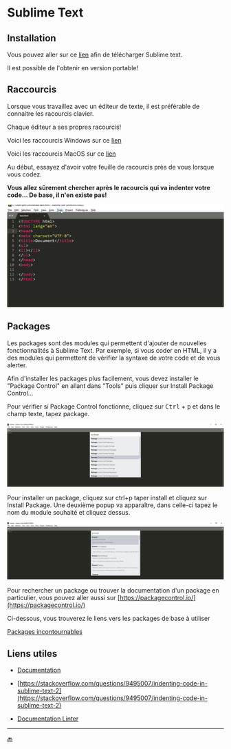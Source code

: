 # Sublime Text

## Installation

Vous pouvez aller sur ce [lien](https://www.sublimetext.com) afin de télécharger Sublime text.

Il est possible de l'obtenir en version portable!

## Raccourcis

Lorsque vous travaillez avec un éditeur de texte, il est préférable de connaitre les racourcis clavier.

Chaque éditeur a ses propres racourcis!

Voici les raccourcis Windows sur ce [lien](pdf/racourcis-windows.pdf)

Voici les raccourcis MacOS sur ce [lien](pdf/racourcis-osx.pdf)

Au début, essayez d'avoir votre feuille de racourcis près de vous lorsque vous codez.

**Vous allez sûrement chercher après le racourcis qui va indenter votre code... De base, il n'en existe pas!** 

![indent](video/indent-code.gif)

## Packages

Les packages sont des modules qui permettent d'ajouter de nouvelles fonctionnalités à Sublime Text. Par exemple, si vous coder en HTML, il y a des modules qui permettent de vérifier la syntaxe de votre code et de vous alerter.

Afin d'installer les packages plus facilement, vous devez installer le "Package Control" en allant dans "Tools" puis cliquer sur Install Package Control...

Pour vérifier si Package Control fonctionne, cliquez sur <kbd>Ctrl</kbd> + <kbd>p</kbd> et dans le champ texte, tapez package.

![cover](img/package-1.png)

Pour installer un package, cliquez sur ctrl+p taper install et cliquez sur Install Package. Une deuxième popup va apparaître, dans celle-ci tapez le nom du module souhaité et cliquez dessus.

![cover](img/package-2.png)

Pour rechercher un package ou trouver la documentation d'un package en particulier, vous pouvez aller aussi sur [https://packagecontrol.io/](https://packagecontrol.io/)

Ci-dessous, vous trouverez le liens vers les packages de base à utiliser

[Packages incontournables](packages.md)

## Liens utiles

- [Documentation](http://docs.sublimetext.info/en/latest/reference/keyboard_shortcuts_win.html)

- [https://stackoverflow.com/questions/9495007/indenting-code-in-sublime-text-2](https://stackoverflow.com/questions/9495007/indenting-code-in-sublime-text-2)

- [Documentation Linter](http://borntocode.fr/sublime-text-2-configurer-sublimelinter-pour-afficher-ses-erreurs/)




---

[:back:](../editeur.md)
